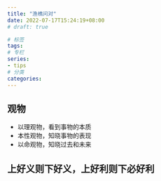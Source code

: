 ```yaml
---
title: "渔樵问对"
date: 2022-07-17T15:24:19+08:00
# draft: true

# 标签
tags:
# 专栏
series:
- tips
# 分类
categories:
---
```


## 观物

- 以理观物，看到事物的本质
- 本性观物，知晓事物的表现
- 以命观物，知晓过去和未来

## 上好义则下好义，上好利则下必好利
